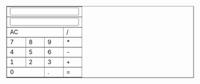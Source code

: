 <!DOCTYPE html>
<html>
<head>
    <title>Calculator</title>
    
</head>
<body>
    <table border="1">
        <tr>
            <td colspan="4">
                <input type="text" id="a">
            </td>
        </tr>
        <tr>
            <td colspan="4">
                <input type="text" id="b">
            </td>
        </tr>
        <tr>
            <td colspan="3" onclick = "reset()">AC</td>
            <td onclick="add('/')">/</td>
        </tr>
        <tr>
            <td width="25%" onclick="add(7)">7</td>
            <td width="25%" onclick="add(8)">8</td>
            <td width="25%" onclick="add(9)">9</td>
            <td width="25%" onclick="add('*')">*</td>
        </tr>
        <tr>
            <td width="25%" onclick="add(4)">4</td>
            <td width="25%" onclick="add(5)">5</td>
            <td width="25%" onclick="add(6)">6</td>
            <td width="25%" onclick="add('-')">-</td>
        </tr>
        <tr>
            <td width="25%" onclick="add(1)">1</td>
            <td width="25%" onclick="add(2)">2</td>
            <td width="25%" onclick="add(3)">3</td>
            <td width="25%" onclick="add('+')">+</td>
        </tr>
        <tr>
            <td colspan="2" onclick="add(0)">0</td>
            <td onclick="add('.')">.</td>
            <td onclick="calculate()">=</td>
        </tr>
    </table>
    <script>
        function add(char) {
            var display = document.getElementById('a');
            display.value = display.value + char;
        }
        function calculate() {
            var display = document.getElementById('a');
            var result = eval(display.value); 
            document.getElementById('b').value = result;
        }
        function reset() {
            document.getElementById('a').value = "";
            document.getElementById('b').value = "";
        }
    </script>
</body>
</html>